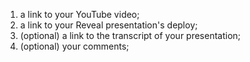 1. a link to your YouTube video;
2. a link to your Reveal presentation's deploy;
3. (optional) a link to the transcript of your presentation;
4. (optional) your comments;
